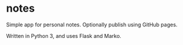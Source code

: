 # notes

Simple app for personal notes. Optionally publish using GitHub pages.

Written in Python 3, and uses Flask and Marko.
